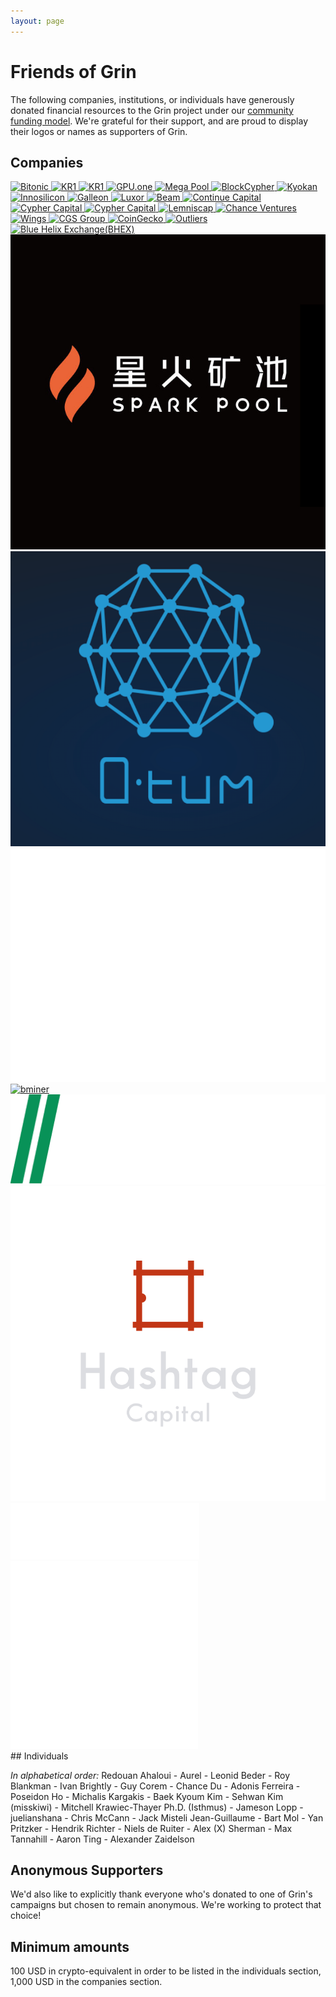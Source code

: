 ```yaml
---
layout: page
---
```


# Friends of Grin

The following companies, institutions, or individuals have generously donated financial resources to the Grin project under our [community funding model](funding). We're grateful for their support, and are proud to display their logos or names as supporters of Grin.

## Companies

<!-- Temporary black div until we convert to black on white logos -->
<section class="companies">
	<a href="https://www.bitonic.nl/">
		<img src="assets/images/logos/bitonic-white.png" title="Bitonic">
	</a>
	<a href="https://www.kryptonite1.co/">
		<img src="assets/images/logos/kr1_med.png" title="KR1">
	</a>
	<a href="https://www.tmgox.com/">
		<img src="assets/images/logos/tmgox-logo.jpg" title="KR1">
	</a>
	<a href="https://gpu.one/">
		<img src="assets/images/logos/gpuOne-white.png" title="GPU.one">
	</a>
	<a href="https://www.megapool.info/">
		<img class="no-frame" src="assets/images/logos/Mega-Pool-Logo-trans.png" title="Mega Pool">
	</a>
	<a href="https://www.blockcypher.com/">
		<img src="assets/images/logos/blockcypher_logo_white.svg" title="BlockCypher">
	</a>
	<a href="https://kyokan.io/">
		<img src="assets/images/logos/kyokan_teal_white.png" title="Kyokan">
	</a>
	<a href="http://innosilicon.com/">
		<img src="assets/images/logos/Innosilicon.png" title="Innosilicon">
	</a>
	<a href="https://galleon.exchange/">
		<img src="assets/images/logos/galleon.png" title="Galleon">
	</a>
	<a href="https://mining.luxor.tech">
		<img class="no-frame" src="assets/images/logos/luxor_logo.png" title="Luxor">
	</a>
	<a href="https://beam-mw.com/">
		<img src="assets/images/logos/beam_logo.png" title="Beam">
	</a>
	<a href="https://continue.capital/">
		<img src="assets/images/logos/continuecapital.png" title="Continue Capital">
	</a>
	<a href="http://cyphercapital.net/">
		<img src="assets/images/logos/cypher_capital.png" title="Cypher Capital">
	</a>
	<a href="https://hashrabbit.co/">
		<img src="assets/images/logos/hashrabbit.png" title="Cypher Capital">
	</a>
	<a href="https://lemniscap.com/">
		<img src="assets/images/logos/lemniscap.png" title="Lemniscap">
	</a>
	<a href="#">
		<img class="no-frame" src="assets/images/logos/chanceventures.png" title="Chance Ventures">
	</a>
	<a href="https://www.wings.ai/">
		<img class="no-frame" src="assets/images/logos/wingsai-grey.png" title="Wings">
	</a>
	<a href="https://www.cgs.group/">
		<img src="assets/images/logos/cgs-logo-white.svg" title="CGS Group">
	</a>
	<a href="https://www.coingecko.com/en/coins/grin">
		<img class="no-frame" src="assets/images/logos/CoinGecko-WhiteText-small.png" title="CoinGecko">
	</a>
	<a href="https://hashoutliers.com">
		<img class="no-frame" src="assets/images/logos/Outliers-256x.png" title="Outliers">
	</a>
	<a href="https://www.bhex.com/">
		<img class="no-frame" src="assets/images/logos/bhex-384x.png" title="Blue Helix Exchange(BHEX)">
	</a>
	<a href="https://www.sparkpool.com/">
		<img class="no-frame" src="assets/images/logos/Sparkpool-660x.png" title="SparkPool">
	</a>
	<a href="https://qtum.org/">
		<img class="no-frame" src="assets/images/logos/qtum.png" title="Qtum">
	</a>
	<a href="https://bit.fish/">
		<img src="assets/images/logos/bitfish.png" title="bitfish">
	</a>
	<a href="https://bminer.me/">
		<img class="no-frame" src="assets/images/logos/bminer-white-only.png" title="bminer">
	</a>
	<a href="https://prokapi.com/">
		<img src="assets/images/logos/prokapi-white.png" title="Prokapi">
	</a>
	<a href="https://hashtagchain.com/">
		<img class="no-frame" src="assets/images/logos/hashtag-capital.png" title="Hashtag Capital">
	</a>
	<a href="https://www.f2pool.com/">
		<img src="assets/images/logos/f2pool.png" title="F2Pool">
	</a>
	<a href="https://www.minerbabe.com/">
		<img class="no-frame" src="assets/images/logos/minerbabe-white.png" title="Minerbabe">
	</a>
</section>

<article markdown="1" class="post-content">
## Individuals

_In alphabetical order:_
Redouan Ahaloui - Aurel - Leonid Beder - Roy Blankman - Ivan Brightly - Guy Corem - Chance Du - Adonis Ferreira - Poseidon Ho - Michalis Kargakis - Baek Kyoum Kim - Sehwan Kim (misskiwi) - Mitchell Krawiec-Thayer Ph.D. (Isthmus) - Jameson Lopp - juelianshana - Chris McCann - Jack Misteli Jean-Guillaume - Bart Mol - Yan Pritzker - Hendrik Richter - Niels de Ruiter - Alex (X) Sherman - Max Tannahill - Aaron Ting - Alexander Zaidelson

## Anonymous Supporters

We'd also like to explicitly thank everyone who's donated to one of Grin's campaigns but chosen to remain anonymous. We're working to protect that choice!

## Minimum amounts

100 USD in crypto-equivalent in order to be listed in the individuals section, 1,000 USD in the companies section.
</article>
